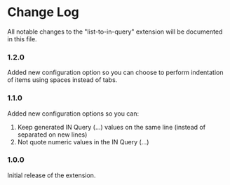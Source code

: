 # Change Log

All notable changes to the "list-to-in-query" extension will be documented in this file.

### 1.2.0

Added new configuration option so you can choose to perform indentation of items using spaces instead of tabs.

### 1.1.0

Added new configuration options so you can:

1) Keep generated IN Query (...) values on the same line (instead of separated on new lines)
2) Not quote numeric values in the IN Query (...)

### 1.0.0

Initial release of the extension.
